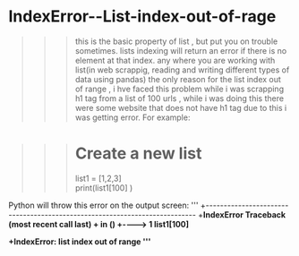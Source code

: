 # IndexError--List-index-out-of-rage

>>> this is the basic property of list , but put you on trouble sometimes.
>>> lists indexing will return an error if there is no element at that index. any where you are working with list(in web scrappig, reading and writing different types of data using pandas) the only reason for the list index out of range , i hve faced this problem while i was scrapping h1 tag from a list of 100 urls , while i was doing this there were some website that does not have h1 tag due to this i was getting error. For example:


>>># Create a new list
>>>list1 = [1,2,3]    
>>print(list1[100] )

Python will throw this error on the output screen:
'''
+---------------------------------------------------------------------------
+<b>IndexError                                Traceback (most recent call last)
+<ipython-input-22-af6d2015fa1f> in <module>()
+----> 1 list1[100]

+<b>IndexError: list index out of range
'''
